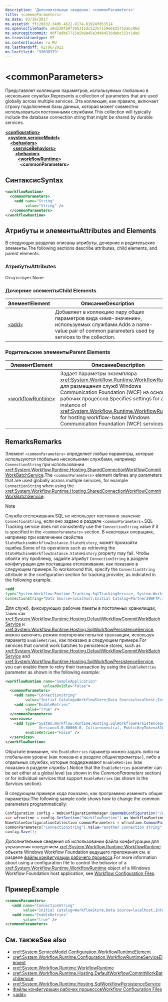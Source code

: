 ```yaml
---
description: 'Дополнительные сведения: <commonParameters>'
title: <commonParameters>
ms.date: 03/30/2017
ms.assetid: ffc20832-34d6-4622-8174-81924fd53514
ms.openlocfilehash: a9d230fb0f205315dc52357119e6b35752abc96d
ms.sourcegitcommit: ddf7edb67715a5b9a45e3dd44536dabc153c1de0
ms.translationtype: MT
ms.contentlocale: ru-RU
ms.lasthandoff: 02/06/2021
ms.locfileid: "99698379"
---
```

# \<commonParameters>

<span data-ttu-id="3ad95-102">Представляет коллекцию параметров, используемых глобально в нескольких службах.</span><span class="sxs-lookup"><span data-stu-id="3ad95-102">Represents a collection of parameters that are used globally across multiple services.</span></span> <span data-ttu-id="3ad95-103">Эта коллекция, как правило, включает строку подключения базы данных, которая может совместно использоваться постоянными службами.</span><span class="sxs-lookup"><span data-stu-id="3ad95-103">This collection will typically include the database connection string that might be shared by durable services.</span></span>  
  
[**\<configuration>**](../configuration-element.md)\
&nbsp;&nbsp;[**\<system.serviceModel>**](system-servicemodel.md)\
&nbsp;&nbsp;&nbsp;&nbsp;[**\<behaviors>**](behaviors.md)\
&nbsp;&nbsp;&nbsp;&nbsp;&nbsp;&nbsp;[**\<serviceBehaviors>**](servicebehaviors.md)\
&nbsp;&nbsp;&nbsp;&nbsp;&nbsp;&nbsp;&nbsp;&nbsp;[**\<behavior>**](behavior-of-servicebehaviors.md)\
&nbsp;&nbsp;&nbsp;&nbsp;&nbsp;&nbsp;&nbsp;&nbsp;&nbsp;&nbsp;[**\<workflowRuntime>**](workflowruntime.md)\
&nbsp;&nbsp;&nbsp;&nbsp;&nbsp;&nbsp;&nbsp;&nbsp;&nbsp;&nbsp;&nbsp;&nbsp;**\<commonParameters>**  
  
## <a name="syntax"></a><span data-ttu-id="3ad95-104">Синтаксис</span><span class="sxs-lookup"><span data-stu-id="3ad95-104">Syntax</span></span>  
  
```xml  
<workflowRuntime>
  <commonParameters>
    <add name="String"
         value="String" />
  </commonParameters>
</workflowRuntime>
```  
  
## <a name="attributes-and-elements"></a><span data-ttu-id="3ad95-105">Атрибуты и элементы</span><span class="sxs-lookup"><span data-stu-id="3ad95-105">Attributes and Elements</span></span>  

 <span data-ttu-id="3ad95-106">В следующих разделах описаны атрибуты, дочерние и родительские элементы.</span><span class="sxs-lookup"><span data-stu-id="3ad95-106">The following sections describe attributes, child elements, and parent elements.</span></span>  
  
### <a name="attributes"></a><span data-ttu-id="3ad95-107">Атрибуты</span><span class="sxs-lookup"><span data-stu-id="3ad95-107">Attributes</span></span>  

 <span data-ttu-id="3ad95-108">Отсутствует.</span><span class="sxs-lookup"><span data-stu-id="3ad95-108">None.</span></span>  
  
### <a name="child-elements"></a><span data-ttu-id="3ad95-109">Дочерние элементы</span><span class="sxs-lookup"><span data-stu-id="3ad95-109">Child Elements</span></span>  
  
|<span data-ttu-id="3ad95-110">Элемент</span><span class="sxs-lookup"><span data-stu-id="3ad95-110">Element</span></span>|<span data-ttu-id="3ad95-111">Описание</span><span class="sxs-lookup"><span data-stu-id="3ad95-111">Description</span></span>|  
|-------------|-----------------|  
|[\<add>](add-of-commonparameters.md)|<span data-ttu-id="3ad95-112">Добавляет в коллекцию пару общих параметров вида «имя-значение», используемых службами.</span><span class="sxs-lookup"><span data-stu-id="3ad95-112">Adds a name-value pair of common parameters used by services to the collection.</span></span>|  
  
### <a name="parent-elements"></a><span data-ttu-id="3ad95-113">Родительские элементы</span><span class="sxs-lookup"><span data-stu-id="3ad95-113">Parent Elements</span></span>  
  
|<span data-ttu-id="3ad95-114">Элемент</span><span class="sxs-lookup"><span data-stu-id="3ad95-114">Element</span></span>|<span data-ttu-id="3ad95-115">Описание</span><span class="sxs-lookup"><span data-stu-id="3ad95-115">Description</span></span>|  
|-------------|-----------------|  
|[\<workflowRuntime>](workflowruntime.md)|<span data-ttu-id="3ad95-116">Задает параметры экземпляра <xref:System.Workflow.Runtime.WorkflowRuntime> для размещения служб Windows Communication Foundation (WCF) на основе рабочих процессов.</span><span class="sxs-lookup"><span data-stu-id="3ad95-116">Specifies settings for an instance of <xref:System.Workflow.Runtime.WorkflowRuntime> for hosting workflow-based Windows Communication Foundation (WCF) services.</span></span>|  
  
## <a name="remarks"></a><span data-ttu-id="3ad95-117">Remarks</span><span class="sxs-lookup"><span data-stu-id="3ad95-117">Remarks</span></span>  

 <span data-ttu-id="3ad95-118">Элемент `<commonParameters>` определяет любые параметры, которые используются глобально несколькими службами, например `ConnectionString` при использовании <xref:System.Workflow.Runtime.Hosting.SharedConnectionWorkflowCommitWorkBatchService>.</span><span class="sxs-lookup"><span data-stu-id="3ad95-118">The `<commonParameters>` element defines any parameters that are used globally across multiple services, for example `ConnectionString` when using the <xref:System.Workflow.Runtime.Hosting.SharedConnectionWorkflowCommitWorkBatchService>.</span></span>  
  
> [!NOTE]
> <span data-ttu-id="3ad95-119">Служба отслеживания SQL не использует постоянно значение `ConnectionString`, если оно задано в разделе `<commonParameters>`.</span><span class="sxs-lookup"><span data-stu-id="3ad95-119">SQL Tracking service does not consistently use the `ConnectionString` value if it is specified in the `<commonParameters>` section.</span></span> <span data-ttu-id="3ad95-120">В некоторых операциях, например при извлечении свойства `StateMachineWorkflowInstance.StateHistory`, может произойти ошибка.</span><span class="sxs-lookup"><span data-stu-id="3ad95-120">Some of its operations such as retrieving the `StateMachineWorkflowInstance.StateHistory` property may fail.</span></span> <span data-ttu-id="3ad95-121">Чтобы обойти эту проблему, задайте атрибут `ConnectionString` в разделе конфигурации для поставщика отслеживания, как показано в следующем примере.</span><span class="sxs-lookup"><span data-stu-id="3ad95-121">To workaround this, specify the `ConnectionString` attribute in the configuration section for tracking provider, as indicated in the following example.</span></span>  

```xml  
<add
type="System.Workflow.Runtime.Tracking.SqlTrackingService, System.Workflow.Runtime, Version=3.0.00000.0, Culture=neutral, PublicKeyToken=31bf3856ad364e35"
ConnectionString="Data Source=localhost;Initial Catalog=Partner20WFTP;Integrated Security=True;" />
```  
  
 <span data-ttu-id="3ad95-122">Для служб, фиксирующих рабочие пакеты в постоянных хранилищах, таких как <xref:System.Workflow.Runtime.Hosting.DefaultWorkflowCommitWorkBatchService> и <xref:System.Workflow.Runtime.Hosting.SqlWorkflowPersistenceService>, можно включить режим повторения попытки транзакции, используя параметр `EnableRetries`, как показано в следующем примере.</span><span class="sxs-lookup"><span data-stu-id="3ad95-122">For services that commit work batches to persistence stores, such as <xref:System.Workflow.Runtime.Hosting.DefaultWorkflowCommitWorkBatchService> and <xref:System.Workflow.Runtime.Hosting.SqlWorkflowPersistenceService>, you can enable them to retry their transaction by using the `EnableRetries` parameter as shown in the following example:</span></span>  
  
```xml  
<workflowRuntime name="SampleApplication"
                 unloadOnIdle="false">
  <commonParameters>
    <add name="ConnectionString"
         value="Initial Catalog=WorkflowStore;Data Source=localhost;Integrated Security=SSPI;" />
    <add name="EnableRetries"
         value="True" />
  </commonParameters>
  <services>
    <add type="System.Workflow.Runtime.Hosting.SqlWorkflowPersistenceService, System.Workflow.Runtime,
               Version=3.0.00000.0, Culture=neutral, PublicKeyToken=31bf3856ad364e35"
         enableRetries="False" />
  </services>
</workflowRuntime>
```  
  
 <span data-ttu-id="3ad95-123">Обратите внимание, что `EnableRetries` параметр можно задать либо на глобальном уровне (как показано в разделе *общиепараметры* ), либо в отдельных службах, которые поддерживают `EnableRetries` (как показано в разделе *службы* ).</span><span class="sxs-lookup"><span data-stu-id="3ad95-123">Notice that the `EnableRetries` parameter can be set either at a global level (as shown in the *CommonParameters* section) or for individual services that support `EnableRetries` (as shown in the *Services* section).</span></span>  
  
 <span data-ttu-id="3ad95-124">В следующем примере кода показано, как программно изменить общие параметры:</span><span class="sxs-lookup"><span data-stu-id="3ad95-124">The following sample code shows how to change the common parameters programmatically:</span></span>
  
```csharp  
Configuration config = WebConfigurationManager.OpenWebConfiguration("/Workflow", "Default Web Site", null, "localhost");
var wfruntime = config.GetSection("WorkflowRuntime") as WorkflowRuntimeSection;  
NameValueConfigurationCollection commonParameters = wfruntime.CommonParameters;
commonParameters["ConnectionString"].Value="another connection string";  
config.Save();  
```  
  
 <span data-ttu-id="3ad95-125">Дополнительные сведения об использовании файла конфигурации для управления поведением <xref:System.Workflow.Runtime.WorkflowRuntime> объекта Windows Workflow Foundation ведущего приложения см. в разделе [файлы конфигурации рабочего процесса](/previous-versions/dotnet/netframework-3.5/ms732240(v=vs.90)).</span><span class="sxs-lookup"><span data-stu-id="3ad95-125">For more information about using a configuration file to control the behavior of a <xref:System.Workflow.Runtime.WorkflowRuntime> object of a Windows Workflow Foundation host application, see [Workflow Configuration Files](/previous-versions/dotnet/netframework-3.5/ms732240(v=vs.90)).</span></span>  
  
## <a name="example"></a><span data-ttu-id="3ad95-126">Пример</span><span class="sxs-lookup"><span data-stu-id="3ad95-126">Example</span></span>  
  
```xml  
<commonParameters>
   <add name="ConnectionString"
        value="Initial Catalog=WorkflowStore;Data Source=localhost;Integrated Security=SSPI;" />
   <add name="EnableRetries"
        value="true" />
</commonParameters>
```  
  
## <a name="see-also"></a><span data-ttu-id="3ad95-127">См. также</span><span class="sxs-lookup"><span data-stu-id="3ad95-127">See also</span></span>

- <xref:System.ServiceModel.Configuration.WorkflowRuntimeElement>
- <xref:System.Workflow.Runtime.Configuration.WorkflowRuntimeServiceElement>
- <xref:System.Workflow.Runtime.WorkflowRuntime>
- <xref:System.Workflow.Runtime.Hosting.DefaultWorkflowCommitWorkBatchService>
- <xref:System.Workflow.Runtime.Hosting.SqlWorkflowPersistenceService>
- <span data-ttu-id="3ad95-128">[Файлы конфигурации рабочих процессов](/previous-versions/dotnet/netframework-3.5/ms732240(v=vs.90))</span><span class="sxs-lookup"><span data-stu-id="3ad95-128">[Workflow Configuration Files](/previous-versions/dotnet/netframework-3.5/ms732240(v=vs.90))</span></span>
- [\<add>](add-of-commonparameters.md)
